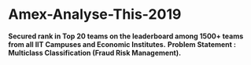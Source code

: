 # Amex-Analyse-This-2019
**Secured rank in Top 20 teams on the leaderboard among 1500+ teams from all IIT Campuses and Economic Institutes.**
**Problem Statement : Multiclass Classification (Fraud Risk Management).**
